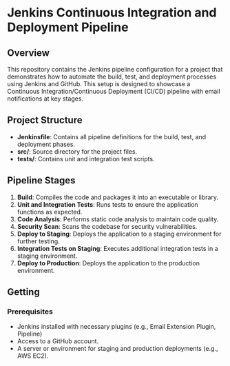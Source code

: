 # Jenkins Continuous Integration and Deployment Pipeline

## Overview

This repository contains the Jenkins pipeline configuration for a project that demonstrates how to automate the build, test, and deployment processes using Jenkins and GitHub. This setup is designed to showcase a Continuous Integration/Continuous Deployment (CI/CD) pipeline with email notifications at key stages.

## Project Structure

- **Jenkinsfile**: Contains all pipeline definitions for the build, test, and deployment phases.
- **src/**: Source directory for the project files.
- **tests/**: Contains unit and integration test scripts.

## Pipeline Stages

1. **Build**: Compiles the code and packages it into an executable or library.
2. **Unit and Integration Tests**: Runs tests to ensure the application functions as expected.
3. **Code Analysis**: Performs static code analysis to maintain code quality.
4. **Security Scan**: Scans the codebase for security vulnerabilities.
5. **Deploy to Staging**: Deploys the application to a staging environment for further testing.
6. **Integration Tests on Staging**: Executes additional integration tests in a staging environment.
7. **Deploy to Production**: Deploys the application to the production environment.

## Getting

### Prerequisites

- Jenkins installed with necessary plugins (e.g., Email Extension Plugin, Pipeline)
- Access to a GitHub account.
- A server or environment for staging and production deployments (e.g., AWS EC2).



